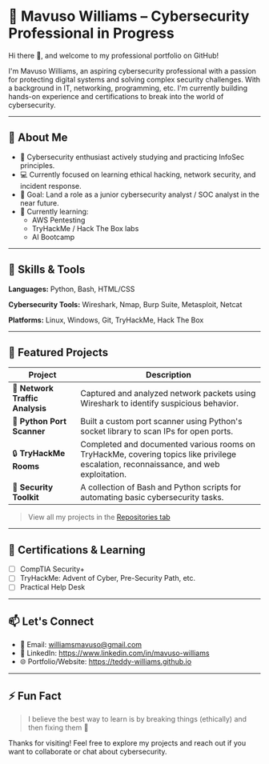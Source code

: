 # 💼 Mavuso Williams – Cybersecurity Professional in Progress

Hi there 👋, and welcome to my professional portfolio on GitHub!

I'm Mavuso Williams, an aspiring cybersecurity professional with a passion for protecting digital systems and solving complex security challenges. With a background in IT, networking, programming, etc. I'm currently building hands-on experience and certifications to break into the world of cybersecurity.

---

## 🚀 About Me

- 🔐 Cybersecurity enthusiast actively studying and practicing InfoSec principles.
- 💻 Currently focused on learning ethical hacking, network security, and incident response.
- 🎯 Goal: Land a role as a junior cybersecurity analyst / SOC analyst in the near future.
- 🌱 Currently learning:
  - AWS Pentesting
  - TryHackMe / Hack The Box labs
  - AI Bootcamp

---

## 🧰 Skills & Tools

**Languages:** Python, Bash, HTML/CSS  

**Cybersecurity Tools:** Wireshark, Nmap, Burp Suite, Metasploit, Netcat

**Platforms:** Linux, Windows, Git, TryHackMe, Hack The Box

---

## 📂 Featured Projects

| Project | Description |
|--------|-------------|
| 🔎 **Network Traffic Analysis** | Captured and analyzed network packets using Wireshark to identify suspicious behavior. |
| 🐍 **Python Port Scanner** | Built a custom port scanner using Python's socket library to scan IPs for open ports. |
| 🔒 **TryHackMe Rooms** | Completed and documented various rooms on TryHackMe, covering topics like privilege escalation, reconnaissance, and web exploitation. |
| 🧰 **Security Toolkit** | A collection of Bash and Python scripts for automating basic cybersecurity tasks. |

> View all my projects in the [Repositories tab](#)

---

## 🏅 Certifications & Learning

- [ ] CompTIA Security+ 
- [ ] TryHackMe: Advent of Cyber, Pre-Security Path, etc.
- [ ] Practical Help Desk

---

## 📫 Let's Connect

- 📧 Email: williamsmavuso@gmail.com
- 💼 LinkedIn: https://www.linkedin.com/in/mavuso-williams
- 🌐 Portfolio/Website: https://teddy-williams.github.io

---

## ⚡ Fun Fact

> I believe the best way to learn is by breaking things (ethically) and then fixing them 🔧

Thanks for visiting! Feel free to explore my projects and reach out if you want to collaborate or chat about cybersecurity.

